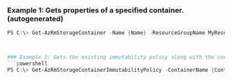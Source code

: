 
### Example 1: Gets properties of a specified container. (autogenerated)
```powershell
PS C:\> Get-AzRmStorageContainer -Name {Name} -ResourceGroupName MyResourceGroup -StorageAccountName {StorageAccountName}



### Example 2: Gets the existing immutability policy along with the corresponding ETag in response headers and body. (autogenerated)
```powershell
PS C:\> Get-AzRmStorageContainerImmutabilityPolicy -ContainerName {ContainerName} -StorageAccount {StorageAccount}


